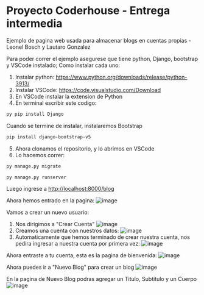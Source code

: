 # Proyecto Coderhouse - Entrega intermedia
Ejemplo de pagina web usada para almacenar blogs en cuentas propias - Leonel Bosch y Lautaro Gonzalez

Para poder correr el ejemplo asegurese que tiene python, Django, bootstrap y VSCode instalado;
Como instalar cada uno:
1. Instalar python: https://www.python.org/downloads/release/python-3913/
2. Instalar VSCode: https://code.visualstudio.com/Download
3. En VSCode instalar la extension de Python
4. En terminal escribir este codigo:

```bash
py pip install Django
```
Cuando se termine de instalar, instalaremos Bootstrap
```bash
pip install django-bootstrap-v5
```
5. Ahora clonamos el repositorio, y lo abrimos en VSCode
6. Lo hacemos correr:

```bash
py manage.py migrate
```
```bash
py manage.py runserver
```
Luego ingrese a [http://localhost:8000/blog](http://localhost:8000/blog)

Ahora hemos entrado en la pagina:
![image](https://user-images.githubusercontent.com/79726556/172502474-99962c61-74b9-4b6f-9ff2-0b3a82ff5011.png)

Vamos a crear un nuevo usuario:
1. Nos dirigimos a "Crear Cuenta"
![image](https://user-images.githubusercontent.com/79726556/172502687-b976e6a3-328d-4f66-a33b-56c4903c6955.png)
2. Creamos una cuenta con nuestros datos:
![image](https://user-images.githubusercontent.com/79726556/172502832-eafeb873-9a1d-4d4b-9641-dd47d08ee09b.png)
3. Automaticamente que hemos terminado de crear nuestra cuenta, nos pedira ingresar a nuestra cuenta por primera vez:
![image](https://user-images.githubusercontent.com/79726556/172503208-816ee87e-17fa-40c6-a3f6-b71869d8826a.png)

Ahora entraste a tu cuenta, esta es la pagina de bienvenida:
![image](https://user-images.githubusercontent.com/79726556/172503406-bc73b5e9-293a-4886-bbde-57c7cae3549f.png)

Ahora puedes ir a "Nuevo Blog" para crear un blog
![image](https://user-images.githubusercontent.com/79726556/172503763-7668925f-eadb-4c1c-bca7-770eb062a716.png)

En la pagina de Nuevo Blog podras agregar un Titulo, Subtitulo y un Cuerpo
![image](https://user-images.githubusercontent.com/79726556/172503890-ade831a2-5f7f-45ec-b79b-ab48bb4647fc.png)

